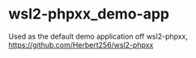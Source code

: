 # wsl2-phpxx_demo-app

Used as the default demo application off wsl2-phpxx, https://github.com/Herbert256/wsl2-phpxx